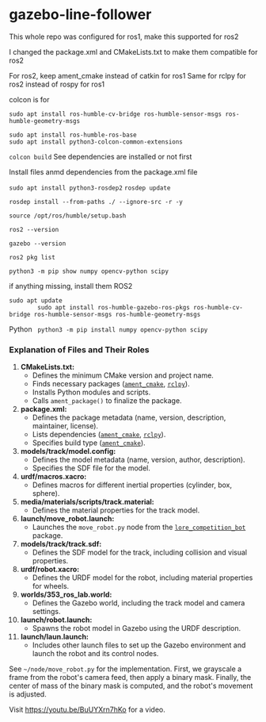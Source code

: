 # gazebo-line-follower

This whole repo was configured for ros1, make this supported for ros2

I changed the package.xml and CMakeLists.txt
to make them compatible for ros2

For ros2, keep ament_cmake instead of catkin for ros1
Same for rclpy for ros2 instead of rospy for ros1

colcon is for

`sudo apt install ros-humble-cv-bridge ros-humble-sensor-msgs ros-humble-geometry-msgs`

```
sudo apt install ros-humble-ros-base
sudo apt install python3-colcon-common-extensions
```

`colcon build`
See dependencies are installed or not first

Install files anmd dependencies from the package.xml file

`sudo apt install python3-rosdep2`
`rosdep update`

`rosdep install --from-paths ./ --ignore-src -r -y`

`source /opt/ros/humble/setup.bash `

`ros2 --version`

`gazebo --version`

`ros2 pkg list`

`python3 -m pip show numpy opencv-python scipy`

if anything missing, install them
ROS2

```
sudo apt update
        sudo apt install ros-humble-gazebo-ros-pkgs ros-humble-cv-bridge ros-humble-sensor-msgs ros-humble-geometry-msgs
```

Python
       ` python3 -m pip install numpy opencv-python scipy`


### Explanation of Files and Their Roles

1. **CMakeLists.txt:**
   * Defines the minimum CMake version and project name.
   * Finds necessary packages ([`ament_cmake`](vscode-file://vscode-app/snap/code/172/usr/share/code/resources/app/out/vs/code/electron-sandbox/workbench/workbench.esm.html), [`rclpy`](vscode-file://vscode-app/snap/code/172/usr/share/code/resources/app/out/vs/code/electron-sandbox/workbench/workbench.esm.html)).
   * Installs Python modules and scripts.
   * Calls `ament_package()` to finalize the package.
2. **package.xml:**
   * Defines the package metadata (name, version, description, maintainer, license).
   * Lists dependencies ([`ament_cmake`](vscode-file://vscode-app/snap/code/172/usr/share/code/resources/app/out/vs/code/electron-sandbox/workbench/workbench.esm.html), [`rclpy`](vscode-file://vscode-app/snap/code/172/usr/share/code/resources/app/out/vs/code/electron-sandbox/workbench/workbench.esm.html)).
   * Specifies build type ([`ament_cmake`](vscode-file://vscode-app/snap/code/172/usr/share/code/resources/app/out/vs/code/electron-sandbox/workbench/workbench.esm.html)).
3. **models/track/model.config:**
   * Defines the model metadata (name, version, author, description).
   * Specifies the SDF file for the model.
4. **urdf/macros.xacro:**
   * Defines macros for different inertial properties (cylinder, box, sphere).
5. **media/materials/scripts/track.material:**
   * Defines the material properties for the track model.
6. **launch/move_robot.launch:**
   * Launches the `move_robot.py` node from the [`lore_competition_bot`](vscode-file://vscode-app/snap/code/172/usr/share/code/resources/app/out/vs/code/electron-sandbox/workbench/workbench.esm.html) package.
7. **models/track/track.sdf:**
   * Defines the SDF model for the track, including collision and visual properties.
8. **urdf/robot.xacro:**
   * Defines the URDF model for the robot, including material properties for wheels.
9. **worlds/353_ros_lab.world:**
   * Defines the Gazebo world, including the track model and camera settings.
10. **launch/robot.launch:**
    * Spawns the robot model in Gazebo using the URDF description.
11. **launch/laun.launch:**
    * Includes other launch files to set up the Gazebo environment and launch the robot and its control nodes.

See `~/node/move_robot.py` for the implementation. First, we grayscale a frame from the robot's camera feed, then apply a binary mask. Finally, the center of mass of the binary mask is computed, and the robot's movement is adjusted.

Visit https://youtu.be/BuUYXrn7hKo for a video.
